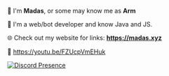 🌸 I'm **Madas**, or some may know me as **Arm**  

🤖 I'm a web/bot developer and know Java and JS.  

🌐 Check out my website for links: **https://madas.xyz**  


🦆 https://youtu.be/FZUcpVmEHuk

[![Discord Presence](https://lanyard-profile-readme.vercel.app/api/704011737900253315)](https://discord.com/users/704011737900253315)
